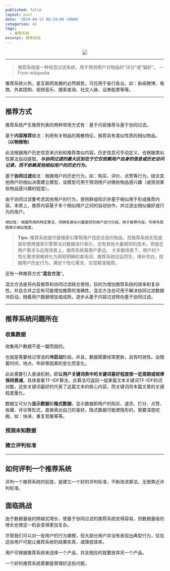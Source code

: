 ```yaml
---
published: false
layout: post
date: '2019-04-17 08:34:00 +0800'
categories: AI
tags:
  - 推荐系统
excerpt: 推荐系统
---
```

<div align="center"><img src="https://www.bobinsun.cn/assets/images/logo-top.jpg"/></div>

---

> 推荐系统是一种信息过滤系统，用于预测用户对物品的“评分”或“偏好”。  -- From wikipedia

推荐系统火热，是互联网发展的必然趋势。可应用于各行各业。如：新闻微博、电商、外卖团购、视频音乐、搜索查询、社交人脉、证券股票等等。

---

## 推荐方式

推荐系统产生推荐列表的两种常用方式有：基于内容推荐与基于协同过滤。

基于**内容推荐**做法：利用有关物品的离散特征，推荐具有类似性质的相似物品。**（以物推物）**

此法根据用户历史信息来识别和推荐类似内容。历史信息可手动定义，也根据类似性算法自动提取。***与协同过滤的最大区别在于它仅依赖用户自身的信息或历史访问记录，而不依赖其他相似用户的历史行为。***

基于**协同过滤**做法：根据用户的历史行为，如：购买、评价、点赞等行为，结合其他用户的相似决策建立模型，该模型可用于预测用户对哪些物品感兴趣（或预测某些物品感兴趣的程度）。

由于协同过滤要考虑其他用户的行为，使用群组知识并基于相似用于形成推荐内容。本质上，推荐内容基于多个相似用户之间的自动协作，并过滤出相似偏好或行为的用户。

```
相似性: 根据所用的特定算法，将拥有类似兴趣爱好的用户进行分组，用于推荐内容。可用韦恩图表示相似程度。
```

> **Tips:** 推荐系统是代替搜索引擎帮用户找到合适的物品，而推荐系统实现底层却使用搜索引擎算法对数据进行索引，还有其他大量相同的技术。但是在用户需求与应用场景上，推荐系统离用户更近。
大多数场景下，用户的个性化需求很难转化为简短明确的查询词，推荐系统应运而生，填补空白，挖掘用户历史行为，满足个性化需求，实现精准推荐。

还有一种推荐方式“**混合方法**”。

混合方法是将内容推荐和协同过滤结合使用，目的为增加推荐系统的效率和复杂性，并且合并之后有可能增加推荐的准确性，混合方法也可用于解决协同过滤数据冷启动。随着用户数据增加或成熟，逐步从基于内容过滤转向基于协同过滤。

---
## 推荐系统问题所在


### 收集数据

收集用户数据不是一蹴而就的。

也就是需要经过常说的**冷启动**阶段。并且，数据需要经常更新，且有时效性。会随着时间、地点、年龄等因素的变化而变化。

此处需要引入衰减机制，即**让用户关键词表中的关键词喜好程度按一定周期或规律保持衰减**。具体查看TF-IDF算法，此算法可返回一组某篇文本关键词TF-IDF的词对数，这些关键词最好的代表了这篇文本的核心内容，而关键词将本篇文章的关键程度量化。

数据又可分为**显示数据**和**隐式数据**，显示数据即用户的购买、退货、打分、点赞、收藏、评论等形式，直接表达自己的喜好。隐式数据可能使隐形的，需要深度挖掘，如：快进、重复观看等等。

### 预测未知数据


### 建立评判标准


---

## 如何评判一个推荐系统

评判一个推荐系统的前提，是建立一个好的评判标准，不断改进算法，无限靠近评判标准。

## 面临挑战

由于数据量级的跨越式增长，使基于协同过滤的推荐系统变得容易，但数据量级的增长也使这一机会变得更加复杂。

尽管我们可以对一些用户的行为建模，但大部分用户并没有表现出典型行为，往往这些用户可能让推荐系统的结果失真，或降低效率。

用户可根据推荐系统来选择一个产品，并且相应的就要放弃另一个产品。

一个好的推荐系统需要能管理好这些问题。
